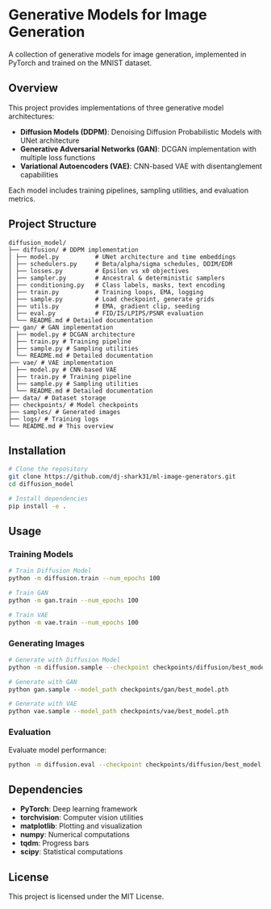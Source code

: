 # Generative Models for Image Generation

A collection of generative models for image generation, implemented in PyTorch and trained on the MNIST dataset.

## Overview

This project provides implementations of three generative model architectures:

- **Diffusion Models (DDPM)**: Denoising Diffusion Probabilistic Models with UNet architecture
- **Generative Adversarial Networks (GAN)**: DCGAN implementation with multiple loss functions
- **Variational Autoencoders (VAE)**: CNN-based VAE with disentanglement capabilities

Each model includes training pipelines, sampling utilities, and evaluation metrics.

## Project Structure

```
diffusion_model/
├── diffusion/ # DDPM implementation
│ ├── model.py          # UNet architecture and time embeddings
│ ├── schedulers.py     # Beta/alpha/sigma schedules, DDIM/EDM
│ ├── losses.py         # Epsilon vs x0 objectives
│ ├── sampler.py        # Ancestral & deterministic samplers
│ ├── conditioning.py   # Class labels, masks, text encoding
│ ├── train.py          # Training loops, EMA, logging
│ ├── sample.py         # Load checkpoint, generate grids
│ ├── utils.py          # EMA, gradient clip, seeding
│ ├── eval.py           # FID/IS/LPIPS/PSNR evaluation
│ └── README.md # Detailed documentation
├── gan/ # GAN implementation
│ ├── model.py # DCGAN architecture
│ ├── train.py # Training pipeline
│ ├── sample.py # Sampling utilities
│ └── README.md # Detailed documentation
├── vae/ # VAE implementation
│ ├── model.py # CNN-based VAE
│ ├── train.py # Training pipeline
│ ├── sample.py # Sampling utilities
│ └── README.md # Detailed documentation
├── data/ # Dataset storage
├── checkpoints/ # Model checkpoints
├── samples/ # Generated images
├── logs/ # Training logs
└── README.md # This overview
```

## Installation

```bash
# Clone the repository
git clone https://github.com/dj-shark31/ml-image-generators.git
cd diffusion_model

# Install dependencies
pip install -e .
```

## Usage

### Training Models

```bash
# Train Diffusion Model
python -m diffusion.train --num_epochs 100

# Train GAN
python -m gan.train --num_epochs 100

# Train VAE
python -m vae.train --num_epochs 100
```


### Generating Images

```bash
# Generate with Diffusion Model
python -m diffusion.sample --checkpoint checkpoints/diffusion/best_model.pth

# Generate with GAN
python gan.sample --model_path checkpoints/gan/best_model.pth

# Generate with VAE
python vae.sample --model_path checkpoints/vae/best_model.pth
```


### Evaluation

Evaluate model performance:

```bash
python -m diffusion.eval --checkpoint checkpoints/diffusion/best_model.pth --num-samples 1000
```


##  Dependencies

- **PyTorch**: Deep learning framework
- **torchvision**: Computer vision utilities
- **matplotlib**: Plotting and visualization
- **numpy**: Numerical computations
- **tqdm**: Progress bars
- **scipy**: Statistical computations

## License

This project is licensed under the MIT License.
